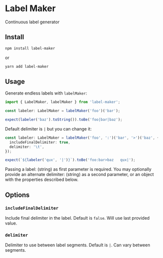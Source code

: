 # Label Maker

Continuous label generator

## Install

```bash
npm install label-maker
```

or

```bash
yarn add label-maker
```

## Usage

Generate endless labels with `labelMaker`:

```typescript
import { LabelMaker, labelMaker } from 'label-maker';

const labeler: LabelMaker = labelMaker('foo')('bar');

expect(labeler('baz').toString()).toBe('foo|bar|baz');
```

Default delimiter is `|` but you can change it:

```typescript
const labeler: LabelMaker = labelMaker('foo', ':')('bar', '>')('baz', {
  includeFinalDelimiter: true,
  delimiter: '\t',
});

expect(`${labeler('qux', '|')}`).toBe('foo:bar>baz   qux|');
```

Passing a label: (string) as first parameter is required. You may optionally provide an alternate delimiter: (string) as a second parameter, or an object with the properties described below.

## Options

### `includeFinalDelimiter`

Include final delimiter in the label. Default is `false`. Will use last provided value.

### `delimiter`

Delimiter to use between label segments. Default is `|`. Can vary between segments.
